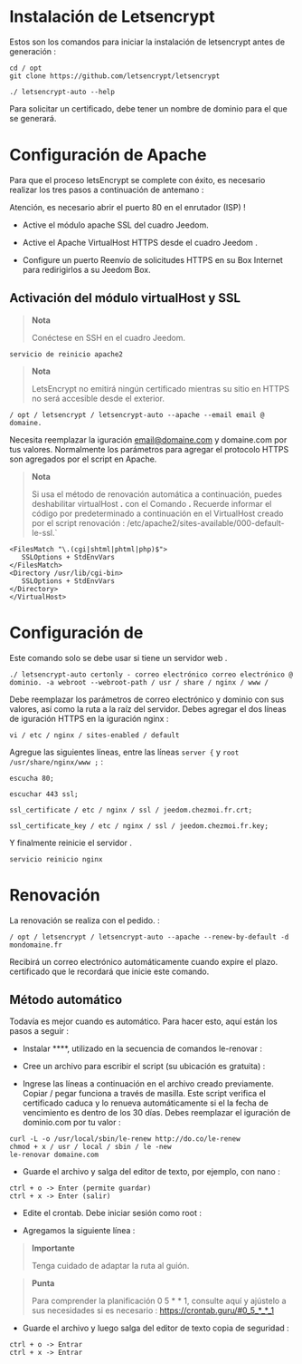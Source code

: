 Instalación de Letsencrypt 
===========================

Estos son los comandos para iniciar la instalación de letsencrypt antes de
generación :

    
    cd / opt
    git clone https://github.com/letsencrypt/letsencrypt
    
    ./ letsencrypt-auto --help

Para solicitar un certificado, debe tener un nombre de
dominio para el que se generará.

Configuración de Apache 
======================

Para que el proceso letsEncrypt se complete con éxito, es
necesario realizar los tres pasos a continuación de antemano :

Atención, es necesario abrir el puerto 80 en el enrutador (ISP) ! 

-   Active el módulo apache SSL del cuadro Jeedom.

-   Active el Apache VirtualHost HTTPS desde el cuadro Jeedom .

-   Configure un puerto Reenvío de solicitudes HTTPS en su Box
    Internet para redirigirlos a su Jeedom Box.

Activación del módulo virtualHost y SSL 
------------------------------------------

> **Nota**
>
> Conéctese en SSH en el cuadro Jeedom.

    
    
    servicio de reinicio apache2

> **Nota**
>
> LetsEncrypt no emitirá ningún certificado mientras su sitio
> en HTTPS no será accesible desde el exterior.

    / opt / letsencrypt / letsencrypt-auto --apache --email email @ domaine.

Necesita reemplazar la iguración <email@domaine.com> y domaine.com
por tus valores. Normalmente los parámetros para agregar el protocolo HTTPS
son agregados por el script en Apache.

> **Nota**
>
> Si usa el método de renovación automática a continuación,
> puedes deshabilitar virtualHost **.** con el
> Comando **.** Recuerde informar el código por
> predeterminado a continuación en el VirtualHost creado por el script
> renovación :
> /etc/apache2/sites-available/000-default-le-ssl.\`

    <FilesMatch "\.(cgi|shtml|phtml|php)$">
       SSLOptions + StdEnvVars
    </FilesMatch>
    <Directory /usr/lib/cgi-bin>
       SSLOptions + StdEnvVars
    </Directory>
    </VirtualHost>

Configuración de  
======================

Este comando solo se debe usar si tiene un servidor web
.

    ./ letsencrypt-auto certonly - correo electrónico correo electrónico @ dominio. -a webroot --webroot-path / usr / share / nginx / www /

Debe reemplazar los parámetros de correo electrónico y dominio con sus valores,
así como la ruta a la raíz del servidor. Debes agregar el
dos líneas de iguración HTTPS en la iguración nginx :

    vi / etc / nginx / sites-enabled / default

Agregue las siguientes líneas, entre las líneas `server {` y
`root /usr/share/nginx/www ;` :

    escucha 80;

    escuchar 443 ssl;

    ssl_certificate / etc / nginx / ssl / jeedom.chezmoi.fr.crt;

    ssl_certificate_key / etc / nginx / ssl / jeedom.chezmoi.fr.key;

    

Y finalmente reinicie el servidor .

    servicio reinicio nginx

Renovación 
==============

La renovación se realiza con el pedido. :

    / opt / letsencrypt / letsencrypt-auto --apache --renew-by-default -d mondomaine.fr

Recibirá un correo electrónico automáticamente cuando expire el plazo.
certificado que le recordará que inicie este comando.

Método automático 
-------------------

Todavía es mejor cuando es automático. Para hacer esto, aquí están los
pasos a seguir :

-   Instalar ****, utilizado en la secuencia de comandos le-renovar :

<!-- -->

    

-   Cree un archivo para escribir el script (su ubicación es gratuita)
    :

<!-- -->

    

-   Ingrese las líneas a continuación en el archivo creado previamente.
    Copiar / pegar funciona a través de masilla. Este script verifica
    el certificado caduca y lo renueva automáticamente si el
    la fecha de vencimiento es dentro de los 30 días. Debes reemplazar el
    iguración de dominio.com por tu valor :

<!-- -->

    curl -L -o /usr/local/sbin/le-renew http://do.co/le-renew
    chmod + x / usr / local / sbin / le -new
    le-renovar domaine.com

-   Guarde el archivo y salga del editor de texto, por ejemplo,
    con nano :

<!-- -->

    ctrl + o -> Enter (permite guardar)
    ctrl + x -> Enter (salir)

-   Edite el crontab. Debe iniciar sesión como root :

<!-- -->

    

-   Agregamos la siguiente línea :

<!-- -->

    

> **Importante**
>
> Tenga cuidado de adaptar la ruta al guión.

> **Punta**
>
> Para comprender la planificación 0 5 \* \* 1, consulte aquí y
> ajústelo a sus necesidades si es necesario :
> <https://crontab.guru/#0_5_*_*_1>

-   Guarde el archivo y luego salga del editor de texto
    copia de seguridad :

<!-- -->

    ctrl + o -> Entrar
    ctrl + x -> Entrar
